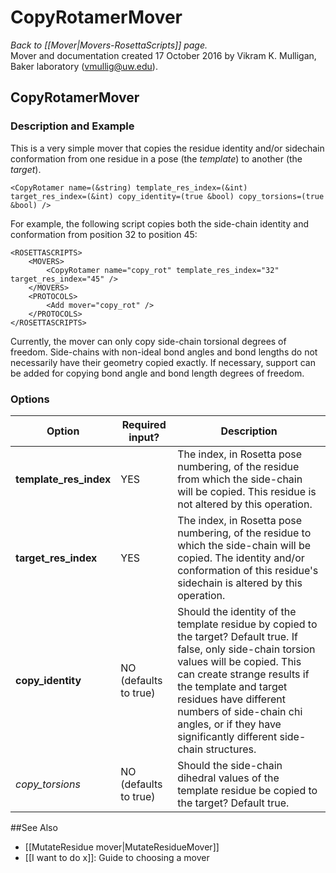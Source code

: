 # CopyRotamerMover
*Back to [[Mover|Movers-RosettaScripts]] page.*<br/>
Mover and documentation created 17 October 2016 by Vikram K. Mulligan, Baker laboratory (vmullig@uw.edu).

## CopyRotamerMover
### Description and Example
This is a very simple mover that copies the residue identity and/or sidechain conformation from one residue in a pose (the _template_) to another (the _target_).

```
<CopyRotamer name=(&string) template_res_index=(&int) target_res_index=(&int) copy_identity=(true &bool) copy_torsions=(true &bool) />
```

For example, the following script copies both the side-chain identity and conformation from position 32 to position 45:

```
<ROSETTASCRIPTS>
	<MOVERS>
		<CopyRotamer name="copy_rot" template_res_index="32" target_res_index="45" />
	</MOVERS>
	<PROTOCOLS>
		<Add mover="copy_rot" />
	</PROTOCOLS>
</ROSETTASCRIPTS>
```

Currently, the mover can only copy side-chain torsional degrees of freedom.  Side-chains with non-ideal bond angles and bond lengths do not necessarily have their geometry copied exactly.  If necessary, support can be added for copying bond angle and bond length degrees of freedom.

### Options
|**Option** | **Required input?** | **Description** |
|----|---|---|
| **template_res_index** | YES | The index, in Rosetta pose numbering, of the residue from which the side-chain will be copied. This residue is not altered by this operation. |
| **target_res_index** | YES | The index, in Rosetta pose numbering, of the residue to which the side-chain will be copied.  The identity and/or conformation of this residue's sidechain is altered by this operation. |
| **copy_identity** | NO (defaults to true) | Should the identity of the template residue by copied to the target?  Default true.  If false, only side-chain torsion values will be copied.  This can create strange results if the template and target residues have different numbers of side-chain chi angles, or if they have significantly different side-chain structures. |
| *copy_torsions* | NO (defaults to true) | Should the side-chain dihedral values of the template residue be copied to the target?  Default true. |

##See Also

* [[MutateResidue mover|MutateResidueMover]]
* [[I want to do x]]: Guide to choosing a mover